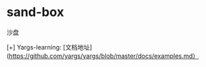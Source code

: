 # sand-box
沙盘

[+] Yargs-learning: 
    [文档地址](https://github.com/yargs/yargs/blob/master/docs/examples.md）  
    